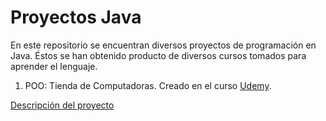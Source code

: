 # Proyectos Java

En este repositorio se encuentran diversos proyectos de programación en Java. Éstos
se han obtenido producto de diversos cursos tomados para aprender el lenguaje.

1. POO: Tienda de Computadoras. Creado en el curso [Udemy](https://www.udemy.com/course/universidad-java-especialista-en-java-desde-cero-a-master/?referralCode=0043E40744C87459591E).

[Descripción del proyecto](POO_Tienda_Computadoras/README.md)
